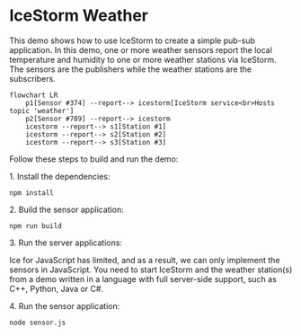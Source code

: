 # IceStorm Weather

This demo shows how to use IceStorm to create a simple pub-sub application. In this demo, one or more weather sensors
report the local temperature and humidity to one or more weather stations via IceStorm. The sensors are the publishers
while the weather stations are the subscribers.

```mermaid
flowchart LR
    p1[Sensor #374] --report--> icestorm[IceStorm service<br>Hosts topic 'weather']
    p2[Sensor #789] --report--> icestorm
    icestorm --report--> s1[Station #1]
    icestorm --report--> s2[Station #2]
    icestorm --report--> s3[Station #3]
```

Follow these steps to build and run the demo:

1\. Install the dependencies:

```shell
npm install
```

2\. Build the sensor application:

```shell
npm run build
```

3\. Run the server applications:

Ice for JavaScript has limited, and as a result, we can only implement the sensors in JavaScript. You need to start
IceStorm and the weather station(s) from a demo written in a language with full server-side support, such as C++,
Python, Java or C#.

4\. Run the sensor application:

```shell
node sensor.js
```
